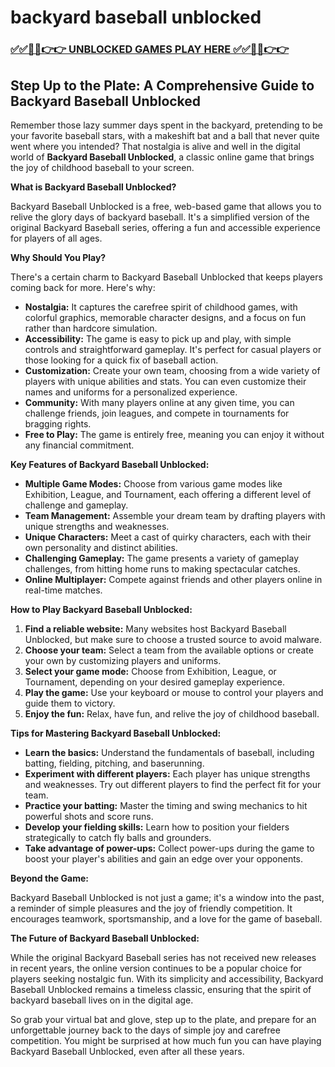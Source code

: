 # backyard baseball unblocked

### [✅✅🔴🔴👉👉 UNBLOCKED GAMES PLAY HERE ✅✅🔴🔴👉👉](https://topstoryindia.com)

## Step Up to the Plate: A Comprehensive Guide to Backyard Baseball Unblocked

Remember those lazy summer days spent in the backyard, pretending to be your favorite baseball stars, with a makeshift bat and a ball that never quite went where you intended? That nostalgia is alive and well in the digital world of **Backyard Baseball Unblocked**, a classic online game that brings the joy of childhood baseball to your screen. 

**What is Backyard Baseball Unblocked?**

Backyard Baseball Unblocked is a free, web-based game that allows you to relive the glory days of backyard baseball. It's a simplified version of the original Backyard Baseball series, offering a fun and accessible experience for players of all ages. 

**Why Should You Play?**

There's a certain charm to Backyard Baseball Unblocked that keeps players coming back for more. Here's why:

* **Nostalgia:** It captures the carefree spirit of childhood games, with colorful graphics, memorable character designs, and a focus on fun rather than hardcore simulation.
* **Accessibility:** The game is easy to pick up and play, with simple controls and straightforward gameplay. It's perfect for casual players or those looking for a quick fix of baseball action.
* **Customization:** Create your own team, choosing from a wide variety of players with unique abilities and stats. You can even customize their names and uniforms for a personalized experience.
* **Community:** With many players online at any given time, you can challenge friends, join leagues, and compete in tournaments for bragging rights.
* **Free to Play:**  The game is entirely free, meaning you can enjoy it without any financial commitment.

**Key Features of Backyard Baseball Unblocked:**

* **Multiple Game Modes:** Choose from various game modes like Exhibition, League, and Tournament, each offering a different level of challenge and gameplay.
* **Team Management:** Assemble your dream team by drafting players with unique strengths and weaknesses.
* **Unique Characters:**  Meet a cast of quirky characters, each with their own personality and distinct abilities.
* **Challenging Gameplay:**  The game presents a variety of gameplay challenges, from hitting home runs to making spectacular catches.
* **Online Multiplayer:**  Compete against friends and other players online in real-time matches.

**How to Play Backyard Baseball Unblocked:**

1. **Find a reliable website:** Many websites host Backyard Baseball Unblocked, but make sure to choose a trusted source to avoid malware.
2. **Choose your team:** Select a team from the available options or create your own by customizing players and uniforms.
3. **Select your game mode:** Choose from Exhibition, League, or Tournament, depending on your desired gameplay experience.
4. **Play the game:**  Use your keyboard or mouse to control your players and guide them to victory.
5. **Enjoy the fun:**  Relax, have fun, and relive the joy of childhood baseball.

**Tips for Mastering Backyard Baseball Unblocked:**

* **Learn the basics:** Understand the fundamentals of baseball, including batting, fielding, pitching, and baserunning.
* **Experiment with different players:** Each player has unique strengths and weaknesses. Try out different players to find the perfect fit for your team.
* **Practice your batting:**  Master the timing and swing mechanics to hit powerful shots and score runs.
* **Develop your fielding skills:**  Learn how to position your fielders strategically to catch fly balls and grounders.
* **Take advantage of power-ups:**  Collect power-ups during the game to boost your player's abilities and gain an edge over your opponents.

**Beyond the Game:**

Backyard Baseball Unblocked is not just a game; it's a window into the past, a reminder of simple pleasures and the joy of friendly competition. It encourages teamwork, sportsmanship, and a love for the game of baseball.  

**The Future of Backyard Baseball Unblocked:**

While the original Backyard Baseball series has not received new releases in recent years, the online version continues to be a popular choice for players seeking nostalgic fun. With its simplicity and accessibility, Backyard Baseball Unblocked remains a timeless classic, ensuring that the spirit of backyard baseball lives on in the digital age. 

So grab your virtual bat and glove, step up to the plate, and prepare for an unforgettable journey back to the days of simple joy and carefree competition. You might be surprised at how much fun you can have playing Backyard Baseball Unblocked, even after all these years.
